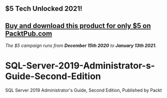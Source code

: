 ## $5 Tech Unlocked 2021!
[Buy and download this product for only $5 on PacktPub.com](https://www.packtpub.com/)
-----
*The $5 campaign         runs from __December 15th 2020__ to __January 13th 2021.__*

# SQL-Server-2019-Administrator-s-Guide-Second-Edition
 SQL Server 2019 Administrator's Guide, Second Edition, Published by Packt
